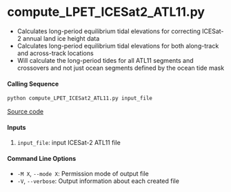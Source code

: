 compute_LPET_ICESat2_ATL11.py
=============================

- Calculates long-period equilibrium tidal elevations for correcting ICESat-2 annual land ice height data
- Calculates long-period equilibrium tidal elevations for both along-track and across-track locations
- Will calculate the long-period tides for all ATL11 segments and crossovers and not just ocean segments defined by the ocean tide mask

#### Calling Sequence
```bash
python compute_LPET_ICESat2_ATL11.py input_file
```
[Source code](https://github.com/tsutterley/pyTMD/blob/main/scripts/compute_LPET_ICESat2_ATL11.py)

#### Inputs
1. `input_file`: input ICESat-2 ATL11 file

#### Command Line Options
- `-M X`, `--mode X`: Permission mode of output file
- `-V`, `--verbose`: Output information about each created file
